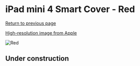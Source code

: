 # iPad mini 4 Smart Cover - Red

[Return to previous page](/ipad_mini4)

[High-resolution image from Apple](https://store.storeimages.cdn-apple.com/8756/as-images.apple.com/is/MKLY2?wid=4500&hei=4500&fmt=png)

<div style="width: 512px"><img src="/almost_uncompressed/MKLY2.webp" alt="Red"></div>

## Under construction
